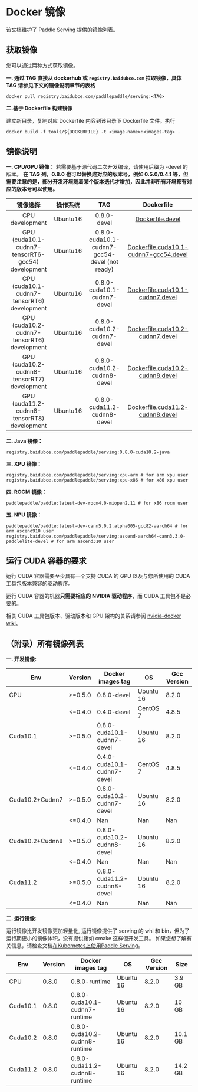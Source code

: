 # Docker 镜像

该文档维护了 Paddle Serving 提供的镜像列表。

## 获取镜像

您可以通过两种方式获取镜像。

**一. 通过 TAG 直接从 dockerhub 或 `registry.baidubce.com` 拉取镜像，具体 TAG 请参见下文的镜像说明章节的表格**

   ```shell
   docker pull registry.baidubce.com/paddlepaddle/serving:<TAG> 
   ```

**二.基于 Dockerfile 构建镜像**

   建立新目录，复制对应 Dockerfile 内容到该目录下 Dockerfile 文件。执行

   ```shell
   docker build -f tools/${DOCKERFILE} -t <image-name>:<images-tag> .
   ```
   

## 镜像说明

**一. CPU/GPU 镜像：**
若需要基于源代码二次开发编译，请使用后缀为 -devel 的版本。
**在 TAG 列，0.8.0 也可以替换成对应的版本号，例如 0.5.0/0.4.1 等，但需要注意的是，部分开发环境随着某个版本迭代才增加，因此并非所有环境都有对应的版本号可以使用。**


|                         镜像选择                         |   操作系统    |             TAG              |                          Dockerfile                          |
| :----------------------------------------------------------: | :-----: | :--------------------------: | :----------------------------------------------------------: |
|                       CPU development                        | Ubuntu16 |         0.8.0-devel         |        [Dockerfile.devel](../tools/Dockerfile.devel)         |
|              GPU (cuda10.1-cudnn7-tensorRT6-gcc54) development               | Ubuntu16 | 0.8.0-cuda10.1-cudnn7-gcc54-devel (not ready) | [Dockerfile.cuda10.1-cudnn7-gcc54.devel](../tools/Dockerfile.cuda10.1-cudnn7-gcc54.devel) |
|              GPU (cuda10.1-cudnn7-tensorRT6) development               | Ubuntu16 | 0.8.0-cuda10.1-cudnn7-devel | [Dockerfile.cuda10.1-cudnn7.devel](../tools/Dockerfile.cuda10.1-cudnn7.devel) |
|              GPU (cuda10.2-cudnn7-tensorRT6) development               | Ubuntu16 | 0.8.0-cuda10.2-cudnn7-devel | [Dockerfile.cuda10.2-cudnn7.devel](../tools/Dockerfile.cuda10.2-cudnn7.devel) |
|              GPU (cuda10.2-cudnn8-tensorRT7) development               | Ubuntu16 | 0.8.0-cuda10.2-cudnn8-devel | [Dockerfile.cuda10.2-cudnn8.devel](../tools/Dockerfile.cuda10.2-cudnn8.devel) |
|              GPU (cuda11.2-cudnn8-tensorRT8) development               | Ubuntu16 | 0.8.0-cuda11.2-cudnn8-devel | [Dockerfile.cuda11.2-cudnn8.devel](../tools/Dockerfile.cuda11.2-cudnn8.devel) |

**二. Java 镜像：**
```
registry.baidubce.com/paddlepaddle/serving:0.8.0-cuda10.2-java
```

**三. XPU 镜像：**
```
registry.baidubce.com/paddlepaddle/serving:xpu-arm # for arm xpu user
registry.baidubce.com/paddlepaddle/serving:xpu-x86 # for x86 xpu user
```

**四. ROCM 镜像：**
```
paddlepaddle/paddle:latest-dev-rocm4.0-miopen2.11 # for x86 rocm user
```

**五. NPU 镜像：**
```
paddlepaddle/paddle:latest-dev-cann5.0.2.alpha005-gcc82-aarch64 # for arm ascend910 user
registry.baidubce.com/paddlepaddle/serving:ascend-aarch64-cann3.3.0-paddlelite-devel # for arm ascend310 user
```

## 运行 CUDA 容器的要求

运行 CUDA 容器需要至少具有一个支持 CUDA 的 GPU 以及与您所使用的 CUDA 工具包版本兼容的驱动程序。

运行 CUDA 容器的机器**只需要相应的 NVIDIA 驱动程序**，而 CUDA 工具包不是必要的。

相关 CUDA 工具包版本、驱动版本和 GPU 架构的关系请参阅 [nvidia-docker wiki](https://github.com/NVIDIA/nvidia-docker/wiki/CUDA)。

## （附录）所有镜像列表


**一. 开发镜像:**

| Env      | Version | Docker images tag            | OS        | Gcc Version |
|----------|---------|------------------------------|-----------|-------------|
|    CPU   | >=0.5.0 | 0.8.0-devel                 | Ubuntu 16 |  8.2.0       |
|          | <=0.4.0 | 0.4.0-devel                  | CentOS 7  | 4.8.5       |
| Cuda10.1 | >=0.5.0 | 0.8.0-cuda10.1-cudnn7-devel  | Ubuntu 16 |   8.2.0       |
|          | <=0.4.0 | 0.4.0-cuda10.1-cudnn7-devel    | CentOS 7  | 4.8.5     |
| Cuda10.2+Cudnn7 | >=0.5.0 | 0.8.0-cuda10.2-cudnn7-devel  | Ubuntu 16 |   8.2.0       |
|          | <=0.4.0 | Nan                          | Nan       | Nan         |
| Cuda10.2+Cudnn8 | >=0.5.0 | 0.8.0-cuda10.2-cudnn8-devel  | Ubuntu 16 |   8.2.0       |
|          | <=0.4.0 | Nan                          | Nan       | Nan         |
| Cuda11.2 | >=0.5.0 | 0.8.0-cuda11.2-cudnn8-devel | Ubuntu 16 |    8.2.0       |
|          | <=0.4.0 | Nan                          | Nan       | Nan         |

**二. 运行镜像:**

运行镜像比开发镜像更加轻量化, 运行镜像提供了 serving 的 whl 和 bin，但为了运行期更小的镜像体积，没有提供诸如 cmake 这样但开发工具。 如果您想了解有关信息，请检查文档[在Kubernetes上使用Paddle Serving](./Run_On_Kubernetes_CN.md)。

| Env      | Version | Docker images tag            | OS        | Gcc Version | Size |
|----------|---------|------------------------------|-----------|-------------|------|
|    CPU   | 0.8.0 | 0.8.0-runtime                 | Ubuntu 16 |  8.2.0       | 3.9 GB |
| Cuda10.1 | 0.8.0 | 0.8.0-cuda10.1-cudnn7-runtime  | Ubuntu 16 |   8.2.0       | 10 GB |
| Cuda10.2 | 0.8.0 | 0.8.0-cuda10.2-cudnn8-runtime  | Ubuntu 16 |   8.2.0       | 10.1 GB |
| Cuda11.2 | 0.8.0 | 0.8.0-cuda11.2-cudnn8-runtime| Ubuntu 16 |    8.2.0       | 14.2 GB |
